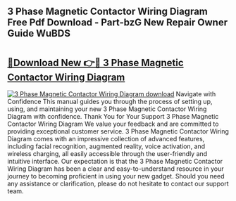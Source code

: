 ## 3 Phase Magnetic Contactor Wiring Diagram Free Pdf Download - Part-bzG New Repair Owner Guide WuBDS

# <h2><a href="http://dflq1g9.blite.top/?on=3+Phase+Magnetic+Contactor+Wiring+Diagram">🔗Download New 👉🔴 3 Phase Magnetic Contactor Wiring Diagram</a></h2>

[![3 Phase Magnetic Contactor Wiring Diagram download](https://i.imgur.com/lujVjoI.png)](http://dflq1g9.blite.top/?on=3+Phase+Magnetic+Contactor+Wiring+Diagram)
Navigate with Confidence This manual guides you through the process of setting up, using, and maintaining your new 3 Phase Magnetic Contactor Wiring Diagram with confidence. Thank You for Your Support 3 Phase Magnetic Contactor Wiring Diagram We value your feedback and are committed to providing exceptional customer service. 3 Phase Magnetic Contactor Wiring Diagram comes with an impressive collection of advanced features, including facial recognition, augmented reality, voice activation, and wireless charging, all easily accessible through the user-friendly and intuitive interface. Our expectation is that the 3 Phase Magnetic Contactor Wiring Diagram has been a clear and easy-to-understand resource in your journey to becoming proficient in using your new gadget. Should you need any assistance or clarification, please do not hesitate to contact our support team.

